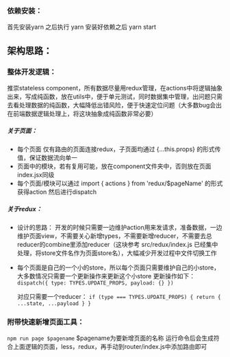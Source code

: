 ### 依赖安装：
首先安装yarn
之后执行
yarn
安装好依赖之后
yarn start

## 架构思路：

### 整体开发逻辑：
推崇stateless component，所有数据尽量用redux管理，在actions中将逻辑抽象出来，写成纯函数，放在utils中，便于单元测试，同时数据集中管理，出问题只需去看处理数据的纯函数，大幅降低出错风险，便于快速定位问题（大多数bug会出在前端数据逻辑处理上，将这块抽象成纯函数非常必要）

##### 关于页面：
 - 每个页面 仅有路由的页面连接redux，子页面均通过 {...this.props} 的形式传值，保证数据流向单一
 - 页面中的模块，若有复用可能，放在component文件夹中，否则放在页面index.jsx同级
 - 每个页面/模块可以通过 import { actions } from 'redux/$pageName' 的形式获得action 然后进行dispatch

##### 关于redux：
 - 设计的思路：
    开发的时候只需要一边维护action用来发请求，准备数据，一边维护页面view，不需要关心新增types，不需要新增reducer，不需要去总reducer的combine里添加reducer（这块参考 src/redux/index.js 已经集中处理，将store文件名作为页面store名），大幅减少开发过程中文件切换工作
 - 每个页面是自己的一个小的store，所以每个页面只需要维护自己的小store，大多数情况只需要一个更新操作来更新这个小store
    更新操作如下：
       ```
          dispatch({
             type: TYPES.UPDATE_PROPS,
             payload: {}
          })
       ```

    对应只需要一个reducer：
       ```
       	  if (type === TYPES.UPDATE_PROPS) {
       	  	return {
       	  		...state,
       	  		...payload
       	  	}
       	  }
       ```

### 附带快速新增页面工具：
``` npm run page $pagename ```  $pagename为要新增页面的名称
运行命令后会生成符合上面逻辑的页面，less，redux，再手动到router/index.js中添加路由即可

